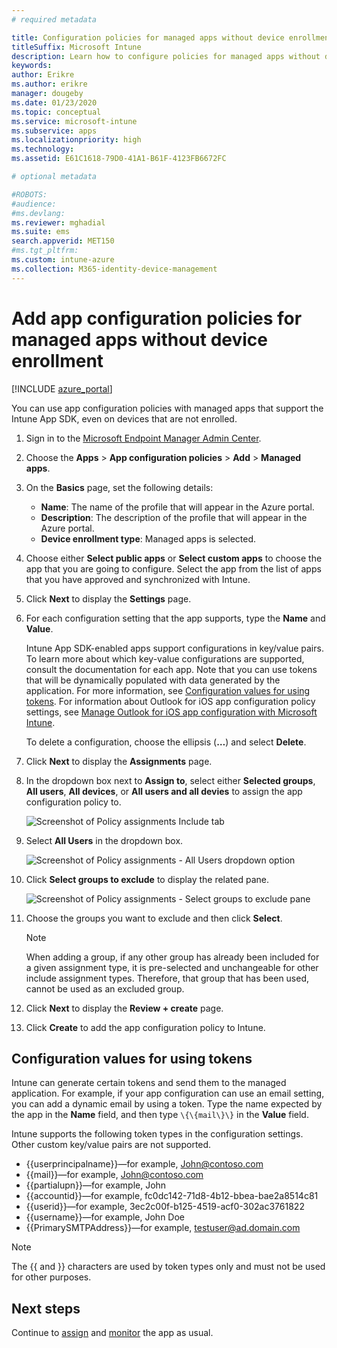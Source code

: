 ```yaml
---
# required metadata

title: Configuration policies for managed apps without device enrollment
titleSuffix: Microsoft Intune
description: Learn how to configure policies for managed apps without device enrollment.
keywords:
author: Erikre
ms.author: erikre
manager: dougeby
ms.date: 01/23/2020
ms.topic: conceptual
ms.service: microsoft-intune
ms.subservice: apps
ms.localizationpriority: high
ms.technology:
ms.assetid: E61C1618-79D0-41A1-B61F-4123FB6672FC

# optional metadata 

#ROBOTS:
#audience:
#ms.devlang:
ms.reviewer: mghadial
ms.suite: ems
search.appverid: MET150
#ms.tgt_pltfrm:
ms.custom: intune-azure
ms.collection: M365-identity-device-management
---
```


# Add app configuration policies for managed apps without device enrollment

[!INCLUDE [azure_portal](../includes/azure_portal.md)]

You can use app configuration policies with managed apps that support the Intune App SDK, even on devices that are not enrolled. 

1. Sign in to the [Microsoft Endpoint Manager Admin Center](https://go.microsoft.com/fwlink/?linkid=2109431).
2. Choose the **Apps** > **App configuration policies** > **Add** > **Managed apps**.
3. On the **Basics** page, set the following details:
    - **Name**: The name of the profile that will appear in the Azure portal.
    - **Description**: The  description of the profile that will appear in the Azure portal.
    - **Device enrollment type**: Managed apps is selected.
4. Choose either **Select public apps** or **Select custom apps** to choose the app that you are going to configure. Select the app from the list of apps that you have approved and synchronized with Intune.
5. Click **Next** to display the **Settings** page.
6. For each configuration setting that the app supports, type the **Name** and **Value**. 

   Intune App SDK-enabled apps support configurations in key/value pairs. To learn more about which key-value configurations are supported, consult the documentation for each app. Note that you can use tokens that will be dynamically populated with data generated by the application. For more information, see [Configuration values for using tokens](~/apps/app-configuration-policies-managed-app.md#configuration-values-for-using-tokens). For information about Outlook for iOS app configuration policy settings, see [Manage Outlook for iOS app configuration with Microsoft Intune](https://technet.microsoft.com/library/mt813789(v=exchg.150).aspx).

    To delete a configuration, choose the ellipsis (**…**) and select **Delete**.  

7. Click **Next** to display the **Assignments** page.
8. In the dropdown box next to **Assign to**, select either **Selected groups**, **All users**, **All devices**, or **All users and all devies** to assign the app configuration policy to.

    ![Screenshot of Policy assignments Include tab](./media/app-configuration-policies-use-ios/app-config-policy01.png)

9. Select **All Users** in the dropdown box.

    ![Screenshot of Policy assignments - All Users dropdown option](./media/app-configuration-policies-use-ios/app-config-policy02.png)

10. Click **Select groups to exclude** to display the related pane.

    ![Screenshot of Policy assignments - Select groups to exclude pane](./media/app-configuration-policies-use-ios/app-config-policy03.png)

11. Choose the groups you want to exclude and then click **Select**.

    >[!NOTE]
    >When adding a group, if any other group has already been included for a given assignment type, it is pre-selected and unchangeable for other include assignment types. Therefore, that group that has been used, cannot be used as an excluded group.

12. Click **Next** to display the **Review + create** page.
13. Click **Create** to add the app configuration policy to Intune.

## Configuration values for using tokens

Intune can generate certain tokens and send them to the managed application. For example, if your app configuration can use an email setting, you can add a dynamic email by using a token. Type the name expected by the app in the **Name** field, and then type `\{\{mail\}\}` in the **Value** field.

Intune supports the following token types in the configuration settings. Other custom key/value pairs are not supported.

- \{\{userprincipalname\}\}—for example, John@contoso.com
- \{\{mail\}\}—for example, John@contoso.com
- \{\{partialupn\}\}—for example, John
- \{\{accountid\}\}—for example, fc0dc142-71d8-4b12-bbea-bae2a8514c81
- \{\{userid\}\}—for example, 3ec2c00f-b125-4519-acf0-302ac3761822
- \{\{username\}\}—for example, John Doe
- \{\{PrimarySMTPAddress\}\}—for example, testuser@ad.domain.com

> [!Note]  
> The \{\{ and \}\} characters are used by token types only and must not be used for other purposes.

## Next steps

Continue to [assign](apps-deploy.md) and [monitor](apps-monitor.md) the app as usual.
